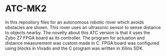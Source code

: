 # ATC-MK2

In this repository files for an autonomous robotic rover which avoids obstacles are shown.
This rover uses an ultrasonic sensor to sense distance to objects nearby. The novelty about
this ATC version is that it uses the Zybo Z7 FPGA board as its controller. The program for
actuation and distance measurement was custom made in C. FPGA board was configured using
blocks in Vivado and the C program was written in Xilinx SDK.
